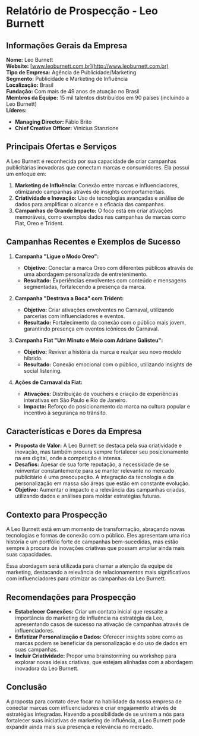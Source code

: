 # Relatório de Prospecção - Leo Burnett

## Informações Gerais da Empresa
**Nome:** Leo Burnett  
**Website:** [www.leoburnett.com.br](http://www.leoburnett.com.br)  
**Tipo de Empresa:** Agência de Publicidade/Marketing  
**Segmento:** Publicidade e Marketing de Influência  
**Localização:** Brasil  
**Fundação:** Com mais de 49 anos de atuação no Brasil  
**Membros da Equipe:** 15 mil talentos distribuídos em 90 países (incluindo a Leo Burnett)  
**Líderes:**  
- **Managing Director:** Fábio Brito  
- **Chief Creative Officer:** Vinicius Stanzione  

## Principais Ofertas e Serviços
A Leo Burnett é reconhecida por sua capacidade de criar campanhas publicitárias inovadoras que conectam marcas e consumidores. Ela possui um enfoque em:

1. **Marketing de Influência:** Conexão entre marcas e influenciadores, otimizando campanhas através de insights comportamentais.
2. **Criatividade e Inovação:** Uso de tecnologias avançadas e análise de dados para amplificar o alcance e a eficácia das campanhas.
3. **Campanhas de Grande Impacto:** O foco está em criar ativações memoráveis, como exemplos dados nas campanhas de marcas como Fiat, Oreo e Trident.

## Campanhas Recentes e Exemplos de Sucesso
1. **Campanha "Ligue o Modo Oreo":**  
   - **Objetivo:** Conectar a marca Oreo com diferentes públicos através de uma abordagem personalizada de entretenimento.
   - **Resultado:** Experiências envolventes com conteúdo e mensagens segmentadas, fortalecendo a presença da marca.

2. **Campanha "Destrava a Boca" com Trident:**  
   - **Objetivo:** Criar ativações envolventes no Carnaval, utilizando parcerias com influenciadores e eventos.
   - **Resultado:** Fortalecimento da conexão com o público mais jovem, garantindo presença em eventos icônicos do Carnaval.

3. **Campanha Fiat "Um Minuto e Meio com Adriane Galisteu":**  
   - **Objetivo:** Reviver a história da marca e realçar seu novo modelo híbrido.
   - **Resultado:** Conexão emocional com o público, utilizando insights de social listening.

4. **Ações de Carnaval da Fiat:**  
   - **Ativações:** Distribuição de vouchers e criação de experiências interativas em São Paulo e Rio de Janeiro.
   - **Impacto:** Reforço do posicionamento da marca na cultura popular e incentivo à segurança no trânsito.

## Características e Dores da Empresa
- **Proposta de Valor:** A Leo Burnett se destaca pela sua criatividade e inovação, mas também procura sempre fortalecer seu posicionamento na era digital, onde a competição é intensa.
- **Desafios:** Apesar de sua forte reputação, a necessidade de se reinventar constantemente para se manter relevante no mercado publicitário é uma preocupação. A integração da tecnologia e da personalização em massa são áreas que estão em constante evolução.
- **Objetivo:** Aumentar o impacto e a relevância das campanhas criadas, utilizando dados e análises para moldar estratégias futuras.

## Contexto para Prospecção
A Leo Burnett está em um momento de transformação, abraçando novas tecnologias e formas de conexão com o público. Eles apresentam uma rica história e um portfólio forte de campanhas bem-sucedidas, mas estão sempre à procura de inovações criativas que possam ampliar ainda mais suas capacidades.

Essa abordagem será utilizada para chamar a atenção da equipe de marketing, destacando a relevância de relacionamentos mais significativos com influenciadores para otimizar as campanhas da Leo Burnett. 

## Recomendações para Prospecção
- **Estabelecer Conexões:** Criar um contato inicial que ressalte a importância do marketing de influência na estratégia da Leo, apresentando casos de sucesso na ativação de campanhas através de influenciadores.
- **Enfatizar Personalização e Dados:** Oferecer insights sobre como as marcas podem se beneficiar da personalização e do uso de dados em suas campanhas.
- **Incluir Criatividade:** Propor uma brainstorming ou workshop para explorar novas ideias criativas, que estejam alinhadas com a abordagem inovadora da Leo Burnett.
  
## Conclusão
A proposta para contato deve focar na habilidade da nossa empresa de conectar marcas com influenciadores e criar engajamento através de estratégias integradas. Havendo a possibilidade de se unirem a nós para fortalecer suas iniciativas de marketing de influência, a Leo Burnett pode expandir ainda mais sua presença e relevância no mercado.